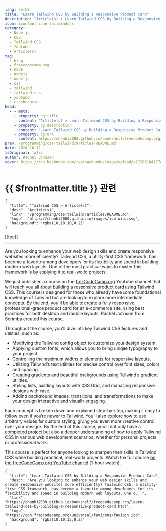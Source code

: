 ```yaml
---
lang: en-US
title: "Learn Tailwind CSS by Building a Responsive Product Card"
description: "Article(s) > Learn Tailwind CSS by Building a Responsive Product Card"
icon: iconfont icon-tailwindcss
category: 
  - Node.js
  - CSS
  - Tailwind CSS
  - Youtube
  - Article(s)
tag:
  - blog
  - freecodecamp.org
  - node
  - nodejs
  - node-js
  - css
  - tailwind
  - tailwind-css
  - youtube
  - crashcourse
head:
  - - meta:
    - property: og:title
      content: "Article(s) > Learn Tailwind CSS by Building a Responsive Product Card"
    - property: og:description
      content: "Learn Tailwind CSS by Building a Responsive Product Card"
    - property: og:url
      content: https://chanhi2000.github.io/bookshelf/freecodecamp.org/learn-tailwind-css-by-building-a-responsive-product-card.html
prev: /programming/css-tailwind/articles/README.md
date: 2024-10-11
isOriginal: false
author: Rachel Johnson
cover: https://cdn.hashnode.com/res/hashnode/image/upload/v1728610417740/2c081996-9a92-42d5-bee1-a380f2a0c1e4.png
---
```


# {{ $frontmatter.title }} 관련

```component VPCard
{
  "title": "Tailwind CSS > Article(s)",
  "desc": "Article(s)",
  "link": "/programming/css-tailwind/articles/README.md",
  "logo": "https://chanhi2000.github.io/images/ico-wind.svg",
  "background": "rgba(10,10,10,0.2)"
}
```

[[toc]]

---

<SiteInfo
  name="Learn Tailwind CSS by Building a Responsive Product Card"
  desc="Are you looking to enhance your web design skills and create responsive websites more efficiently? Tailwind CSS, a utility-first CSS framework, has become a favorite among developers for its flexibility and speed in building modern web layouts. One o..."
  url="https://freecodecamp.org/news/learn-tailwind-css-by-building-a-responsive-product-card"
  logo="https://cdn.freecodecamp.org/universal/favicons/favicon.ico"
  preview="https://cdn.hashnode.com/res/hashnode/image/upload/v1728610417740/2c081996-9a92-42d5-bee1-a380f2a0c1e4.png"/>

Are you looking to enhance your web design skills and create responsive websites more efficiently? Tailwind CSS, a utility-first CSS framework, has become a favorite among developers for its flexibility and speed in building modern web layouts. One of the most practical ways to master this framework is by applying it to real-world projects.

We just published a course on the [<VPIcon icon="fa-brands fa-free-code-camp"/>freeCodeCamp.org](http://freeCodeCamp.org) YouTube channel that will teach you all about building a responsive product card using Tailwind CSS. This course is designed for those who already have some foundational knowledge of Tailwind but are looking to explore more intermediate concepts. By the end, you'll be able to create a fully responsive, professional-grade product card for an e-commerce site, using best practices for both desktop and mobile layouts. Rachel Johnson from Scrimba created this course.

Throughout the course, you'll dive into key Tailwind CSS features and utilities, such as:

- Modifying the Tailwind config object to customize your design system.
- Applying custom fonts, which allows you to bring unique typography to your project.
- Controlling the maximum widths of elements for responsive layouts.
- Utilizing Tailwind’s text utilities for precise control over font sizes, colors, and spacing.
- Creating gradients and beautiful backgrounds using Tailwind’s gradient utilities.
- Styling lists, building layouts with CSS Grid, and managing responsive designs with ease.
- Adding background images, transitions, and transformations to make your design interactive and visually engaging.

Each concept is broken down and explained step-by-step, making it easy to follow even if you’re newer to Tailwind. You’ll also explore how to use arbitrary values for custom styling, giving you even more creative control over your designs. By the end of this course, you’ll not only have a completed project but also a deeper understanding of how to apply Tailwind CSS in various web development scenarios, whether for personal projects or professional work.

This course is perfect for anyone looking to sharpen their skills in Tailwind CSS while building practical, real-world projects. Watch the full course [<VPIcon icon="fa-brands fa-youtube"/>on the freeCodeCamp.org YouTube channel](https://youtu.be/cG2rf7hTvsw) (1-hour watch).

<VidStack src="youtube/cG2rf7hTvsw" />

<!-- START: ARTICLE CARD -->
```component VPCard
{
  "title": "Learn Tailwind CSS by Building a Responsive Product Card",
  "desc": "Are you looking to enhance your web design skills and create responsive websites more efficiently? Tailwind CSS, a utility-first CSS framework, has become a favorite among developers for its flexibility and speed in building modern web layouts. One o...",
  "link": "https://chanhi2000.github.io/bookshelf/freecodecamp.org/learn-tailwind-css-by-building-a-responsive-product-card.html",
  "logo": "https://cdn.freecodecamp.org/universal/favicons/favicon.ico",
  "background": "rgba(10,10,35,0.2)"
}
```